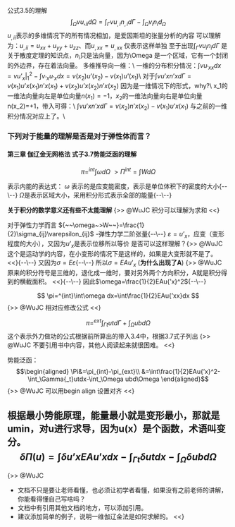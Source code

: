 公式3.5的理解
$$\int_\Omega vu,_{ii}d\Omega=\int_\Gamma v u_{,i}n_{,i}d\Gamma-\int_\Omega v_in_id_\Omega$$
$u_{,ii}$表示的多维情况下的所有情况相加，是爱因斯坦的张量分析的内容
可以理解为：$u_{,ii}=u_{xx}+u_{yy}+u_{zz}$、而$u_{,xx}=u_{,xx}$ 仅表示这样单独
至于出现$\int_\Gamma vu_in_id\Gamma$ 是关于散度定理的知识点，$n_i$只是法向量，因为\Omega 是一个区域，它有一个封闭的外边界，存在着法向量。
多维推导向一维：\\
一维的分布积分情况：$\int vu_{'xx}dx=vu{’}_x|_1^2-\int v_{’x}u_{'x}dx=v(x_2)u{’(x_2)}-v(x_1)u{’(x_1)}$\\
对于$\int vu{’x}n{’x}d\Gamma=v(x_1)u{’x}(x_1)n{’x}(x_1)+v(x_2)u{’x}(x_2)n{’x}(x_2)$ 因为是一维情况下的形式，why?\\
x_1的一维法向量向左是单位向量$n(x_1)=-1，x_2$的一维法向量向右是单位向量n(x_2)=+1，带入可得：\\
$\int vu{’x}n{’x}d\Gamma=v(x_2)n{’x}(x_2)-v(x_1)u{’x}(x_1)$ 与之前的一维积分情况对应上了。\\


### 下列对于能量的理解是否是对于弹性体而言？

#### 第三章 伽辽金无网格法 式子3.7势能泛函的理解

$$
{~~\pi=^{int}\int\omega d\Omega~>\Pi^{int} = \int W d\Omega~~}
$$

表示内能的表达式：
$\omega$ 表示的是应变能密度，表示是单位体积下的密度的大小{--\\--}
$\Omega$是表示区域大小，采用积分形式表示全部的能量{--\\--}

**关于积分的数学意义还有些不太能理解**
{>> @WuJC 积分可以理解为求和 <<}

对于弹性力学而言
${~~\omega~>W~~}=\frac{1}{2}\sigma_{ij}\varepsilon_{ij}$ -弹性力学二阶张量{--\\--}
$\varepsilon=u{’}_x$，应变（变形程度的大小），又因为$u{’}_x$是表示位移所以等价 是否可以这样理解？{>> @WuJC 这个是运动学的内容，在小变形的情况下是这样的，如果是大变形就不是了。 <<}{--\\--}
又因为$\sigma=E\varepsilon${--\\--}
所以$\sigma=EAu{’}_x$ (**为什么出现了A**) {>> @WuJC 原来的积分符号是三维的，退化成一维时，要对另外两个方向积分，A就是积分得到的横截面积。 <<}{--\\--}
因此$\omega=\frac{1}{2}EAu{’x}^2${--\\--}

$$
\pi=^{int}\int\omega dx=\int\frac{1}{2}EAu{’xx}dx
$$
{>> @WuJC 相对应修改公式 <<}


$$
\pi=^{ext}\int_\Gamma{_t}utd\Gamma+\int_\Omega ubd\Omega
$$
这个表示外力做功的公式根据前所算出的带入3.4中，根据3.7式子列出
{>> @WuJC 不要引用书中内容，其他人阅读起来就很困难。 <<}

势能泛函：
$$\begin{aligned}
\Pi&=\pi_{int}-\pi_{ext}\\
&=\int\frac{1}{2}EAu{’x}^2-\int_\Gamma{_t}utdx-\int_\Omega ubd\Omega
\end{aligned}$$
{>> @WuJC 可以用begin align 设置对齐 <<}


根据最小势能原理，能量最小就是变形最小，那就是umin，对u进行求导，因为u(x）是个函数，术语叫变分。
$$
\delta\Pi(u)=\int\delta u{’x}EAu{’x}dx-\int_\Gamma{_t}\delta utdx-\int_\Omega\delta ubd\Omega
$$
---
{>> @WuJC 
- 文档不只是要让老师看懂，也必须让初学者看懂，如果没有之前老师的讲解，你能看得懂自己写啥吗？
- 文档中有引用其他文档的地方，可以添加引用。
- 建议添加简单的例子，说明一维伽辽金法是如何求解的。
 <<}


